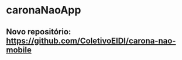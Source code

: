 # caronaNaoApp
## Novo repositório: <a href="https://github.com/ColetivoEIDI/carona-nao-mobile">https://github.com/ColetivoEIDI/carona-nao-mobile</a>
